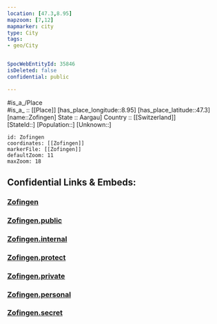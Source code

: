```yaml
---
location: [47.3,8.95] 
mapzoom: [7,12] 
mapmarker: city 
type: City
tags:
- geo/City


SpocWebEntityId: 35846
isDeleted: false
confidential: public

---
```

#is_a_/Place  
#is_a_ :: [[Place]] 
[has_place_longitude::8.95] 
[has_place_latitude::47.3] 
[name::Zofingen] 
State :: Aargau] 
Country :: [[Switzerland]]  
[StateId::] 
[Population::] 
[Unknown::] 


```leaflet
id: Zofingen
coordinates: [[Zofingen]] 
markerFile: [[Zofingen]] 
defaultZoom: 11 
maxZoom: 18
```


## Confidential Links & Embeds: 

### [Zofingen](/_Standards/Earth/Continent/Europe/Europe~Central/Switzerland/Switzerland~Cantons/St.Gallen,Canton/City/Zofingen.md) 

### [Zofingen.public](/_public/Earth/Continent/Europe/Europe~Central/Switzerland/Switzerland~Cantons/St.Gallen,Canton/City/Zofingen.public.md) 

### [Zofingen.internal](/_internal/Earth/Continent/Europe/Europe~Central/Switzerland/Switzerland~Cantons/St.Gallen,Canton/City/Zofingen.internal.md) 

### [Zofingen.protect](/_protect/Earth/Continent/Europe/Europe~Central/Switzerland/Switzerland~Cantons/St.Gallen,Canton/City/Zofingen.protect.md) 

### [Zofingen.private](/_private/Earth/Continent/Europe/Europe~Central/Switzerland/Switzerland~Cantons/St.Gallen,Canton/City/Zofingen.private.md) 

### [Zofingen.personal](/_personal/Earth/Continent/Europe/Europe~Central/Switzerland/Switzerland~Cantons/St.Gallen,Canton/City/Zofingen.personal.md) 

### [Zofingen.secret](/_secret/Earth/Continent/Europe/Europe~Central/Switzerland/Switzerland~Cantons/St.Gallen,Canton/City/Zofingen.secret.md)

